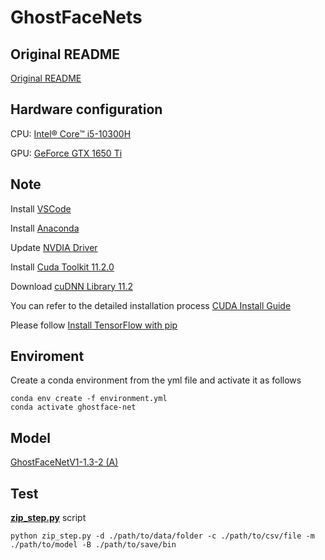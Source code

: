 # GhostFaceNets


## Original README
[Original README](https://github.com/HamadYA/GhostFaceNets#readme)


## Hardware configuration
CPU: [Intel® Core™ i5-10300H](https://www.intel.vn/content/www/vn/vi/products/sku/201839/intel-core-i510300h-processor-8m-cache-up-to-4-50-ghz/specifications.html)

GPU: [GeForce GTX 1650 Ti](https://www.nvidia.com/vi-vn/geforce/gaming-laptops/compare-16-series/)


## Note
Install [VSCode](https://code.visualstudio.com/)

Install [Anaconda](https://www.anaconda.com/download)

Update [NVDIA Driver](https://www.nvidia.com/download/index.aspx)

Install [Cuda Toolkit 11.2.0](https://developer.nvidia.com/cuda-toolkit-archive)

Download [cuDNN Library 11.2](https://developer.nvidia.com/cudnn)

You can refer to the detailed installation process [CUDA Install Guide](https://github.com/sithu31296/CUDA-Install-Guide#readme)

Please follow [Install TensorFlow with pip](https://www.tensorflow.org/install/pip#windows-native)


## Enviroment
Create a conda environment from the yml file and activate it as follows
```
conda env create -f environment.yml
conda activate ghostface-net
```


## Model
[GhostFaceNetV1-1.3-2 (A)](https://github.com/HamadYA/GhostFaceNets/releases/download/v1.5/GN_W1.3_S2_ArcFace_epoch48.h5)


## Test
**[zip_step.py](zip_step.py)** script
```
python zip_step.py -d ./path/to/data/folder -c ./path/to/csv/file -m ./path/to/model -B ./path/to/save/bin
```
